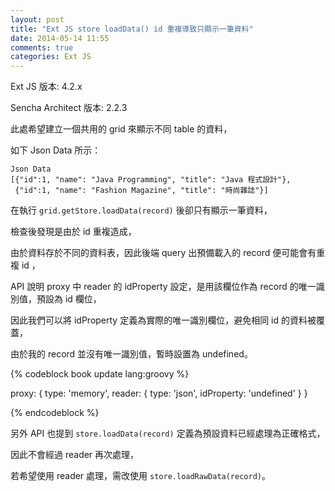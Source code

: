 ```yaml
---
layout: post
title: "Ext JS store loadData() id 重複導致只顯示一筆資料"
date: 2014-05-14 11:55
comments: true
categories: Ext JS
---
```

Ext JS 版本: 4.2.x

Sencha Architect 版本: 2.2.3

此處希望建立一個共用的 grid 來顯示不同 table 的資料，

如下 Json Data 所示：


	Json Data
	[{"id":1, "name": "Java Programming", "title": "Java 程式設計"},
	 {"id":1, "name": "Fashion Magazine", "title": "時尚雜誌"}]

在執行 ``grid.getStore.loadData(record)`` 後卻只有顯示一筆資料，

檢查後發現是由於 id 重複造成，

由於資料存於不同的資料表，因此後端 query 出預備載入的 record 便可能會有重複 id ，

API 說明 proxy 中 reader 的 idProperty 設定，是用該欄位作為 record 的唯一識別值，預設為 id 欄位，

因此我們可以將 idProperty 定義為實際的唯一識別欄位，避免相同 id 的資料被覆蓋，

由於我的 record 並沒有唯一識別值，暫時設置為 undefined。


{% codeblock book update lang:groovy %}

proxy: {
	type: 'memory',
	reader: {
		type: 'json',
		idProperty: 'undefined'
	}
}
    
{% endcodeblock %}

另外 API 也提到 ``store.loadData(record)`` 定義為預設資料已經處理為正確格式，

因此不會經過 reader 再次處理，

若希望使用 reader 處理，需改使用 ``store.loadRawData(record)``。


